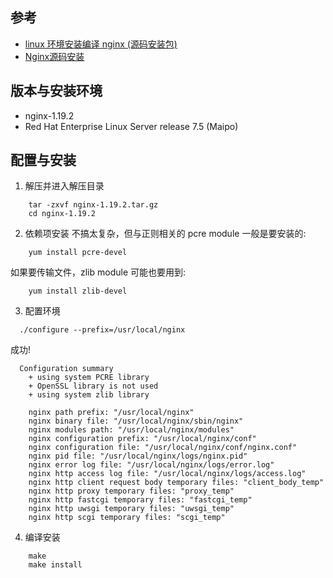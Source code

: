 
## 参考
- [linux 环境安装编译 nginx (源码安装包)](http://www.cnblogs.com/zoulongbin/p/6253568.html)
- [Nginx源码安装](https://www.cnblogs.com/wazy/p/8108824.html)

## 版本与安装环境
- nginx-1.19.2
- Red Hat Enterprise Linux Server release 7.5 (Maipo)

## 配置与安装
1. 解压并进入解压目录
```shell
    tar -zxvf nginx-1.19.2.tar.gz
    cd nginx-1.19.2
```

2. 依赖项安装
不搞太复杂，但与正则相关的 pcre module 一般是要安装的:
```shell
    yum install pcre-devel
```
如果要传输文件，zlib module 可能也要用到:
```shell
    yum install zlib-devel
```

3. 配置环境
  ```shell
    ./configure --prefix=/usr/local/nginx
  ```
  成功!
  ```shell
    Configuration summary
      + using system PCRE library
      + OpenSSL library is not used
      + using system zlib library

      nginx path prefix: "/usr/local/nginx"
      nginx binary file: "/usr/local/nginx/sbin/nginx"
      nginx modules path: "/usr/local/nginx/modules"
      nginx configuration prefix: "/usr/local/nginx/conf"
      nginx configuration file: "/usr/local/nginx/conf/nginx.conf"
      nginx pid file: "/usr/local/nginx/logs/nginx.pid"
      nginx error log file: "/usr/local/nginx/logs/error.log"
      nginx http access log file: "/usr/local/nginx/logs/access.log"
      nginx http client request body temporary files: "client_body_temp"
      nginx http proxy temporary files: "proxy_temp"
      nginx http fastcgi temporary files: "fastcgi_temp"
      nginx http uwsgi temporary files: "uwsgi_temp"
      nginx http scgi temporary files: "scgi_temp"
  ```

4. 编译安装
```shell
    make
    make install
```
